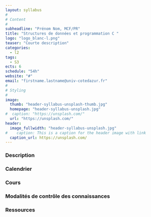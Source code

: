 ```yaml
---
layout: syllabus
#
# Content
#
subheadline: "Prénom Nom, MCF/PR"
title: "Structures de données et programmation C "
logo: "logo_blanc-l.png"
teaser: "Courte description"
categories:
  - l2
tags:
  - S3
ects: 6
schedule: "54h"
website: "#"
email: "firstname.lastname@univ-cotedazur.fr"
#
# Styling
#
image:
  thumb: "header-syllabus-unsplash-thumb.jpg"
  homepage: "header-syllabus-unsplash.jpg"
#  caption: "https://unsplash.com/"
  url: "https://unsplash.com/"
header:
  image_fullwidth: "header-syllabus-unsplash.jpg"
#    caption: This is a caption for the header image with link
  caption_url: https://unsplash.com/  
---
```


###  Description ###

###  Calendrier ###

###  Cours ###

###  Modalités de contrôle des connaissances ###

###  Ressources ###
